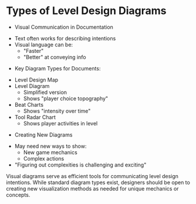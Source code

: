 # Types of Level Design Diagrams

* Visual Communication in Documentation
 - Text often works for describing intentions
 - Visual language can be:
   * "Faster"
   * "Better" at conveying info
   
* Key Diagram Types for Documents:
 - Level Design Map
 - Level Diagram
   * Simplified version
   * Shows "player choice topography"
 - Beat Charts
   * Shows "intensity over time"
 - Tool Radar Chart
   * Shows player activities in level
   
* Creating New Diagrams
 - May need new ways to show:
   * New game mechanics
   * Complex actions
 - "Figuring out complexities is challenging and exciting"

Visual diagrams serve as efficient tools for communicating level design intentions. While standard diagram types exist, designers should be open to creating new visualization methods as needed for unique mechanics or concepts.